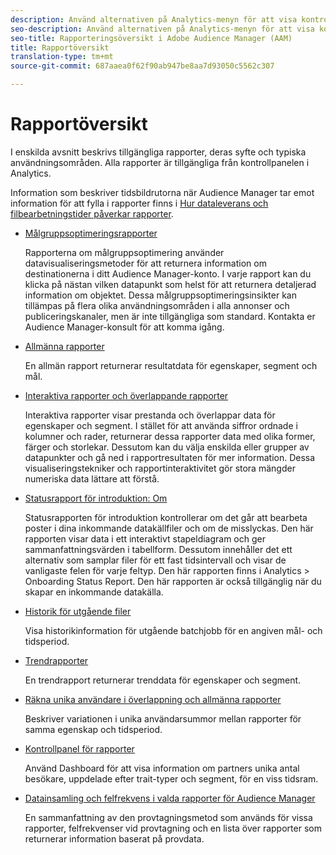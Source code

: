 ```yaml
---
description: Använd alternativen på Analytics-menyn för att visa kontrollpanelen och olika rapporter.
seo-description: Använd alternativen på Analytics-menyn för att visa kontrollpanelen och olika rapporter i Adobe Audience Manager (AAM).
seo-title: Rapporteringsöversikt i Adobe Audience Manager (AAM)
title: Rapportöversikt
translation-type: tm+mt
source-git-commit: 687aaea0f62f90ab947be8aa7d93050c5562c307

---
```



# Rapportöversikt

I enskilda avsnitt beskrivs tillgängliga rapporter, deras syfte och typiska användningsområden. Alla rapporter är tillgängliga från kontrollpanelen i Analytics.

Information som beskriver tidsbildrutorna när Audience Manager tar emot information för att fylla i rapporter finns i [Hur dataleverans och filbearbetningstider påverkar rapporter](/help/using/reference/reporting-file-transfer-timeframe.md).

* [Målgruppsoptimeringsrapporter](/help/using/reporting/audience-optimization-reports/audience-optimization-reports.md)

   Rapporterna om målgruppsoptimering använder datavisualiseringsmetoder för att returnera information om destinationerna i ditt Audience Manager-konto. I varje rapport kan du klicka på nästan vilken datapunkt som helst för att returnera detaljerad information om objektet. Dessa målgruppsoptimeringsinsikter kan tillämpas på flera olika användningsområden i alla annonser och publiceringskanaler, men är inte tillgängliga som standard. Kontakta er Audience Manager-konsult för att komma igång.

* [Allmänna rapporter](/help/using/reporting/general-reports.md)

   En allmän rapport returnerar resultatdata för egenskaper, segment och mål.

* [Interaktiva rapporter och överlappande rapporter](/help/using/reporting/dynamic-reports/dynamic-reports.md)

   Interaktiva rapporter visar prestanda och överlappar data för egenskaper och segment. I stället för att använda siffror ordnade i kolumner och rader, returnerar dessa rapporter data med olika former, färger och storlekar. Dessutom kan du välja enskilda eller grupper av datapunkter och gå ned i rapportresultaten för mer information. Dessa visualiseringstekniker och rapportinteraktivitet gör stora mängder numeriska data lättare att förstå.

* [Statusrapport för introduktion: Om](/help/using/reporting/onboarding-status-report.md)

   Statusrapporten för introduktion kontrollerar om det går att bearbeta poster i dina inkommande datakällfiler och om de misslyckas. Den här rapporten visar data i ett interaktivt stapeldiagram och ger sammanfattningsvärden i tabellform. Dessutom innehåller det ett alternativ som samplar filer för ett fast tidsintervall och visar de vanligaste felen för varje feltyp. Den här rapporten finns i Analytics > Onboarding Status Report. Den här rapporten är också tillgänglig när du skapar en inkommande datakälla.

* [Historik för utgående filer](/help/using/reporting/outbound-history-report.md)

   Visa historikinformation för utgående batchjobb för en angiven mål- och tidsperiod.

* [Trendrapporter](/help/using/reporting/trend-reports.md)

   En trendrapport returnerar trenddata för egenskaper och segment.

* [Räkna unika användare i överlappning och allmänna rapporter](/help/using/reporting/unique-user-counts.md)

   Beskriver variationen i unika användarsummor mellan rapporter för samma egenskap och tidsperiod.

* [Kontrollpanel för rapporter](/help/using/reporting/trend-reports.md)

   Använd Dashboard för att visa information om partners unika antal besökare, uppdelade efter trait-typer och segment, för en viss tidsram.

* [Datainsamling och felfrekvens i valda rapporter för Audience Manager](/help/using/reporting/report-sampling.md)

   En sammanfattning av den provtagningsmetod som används för vissa rapporter, felfrekvenser vid provtagning och en lista över rapporter som returnerar information baserat på provdata.

